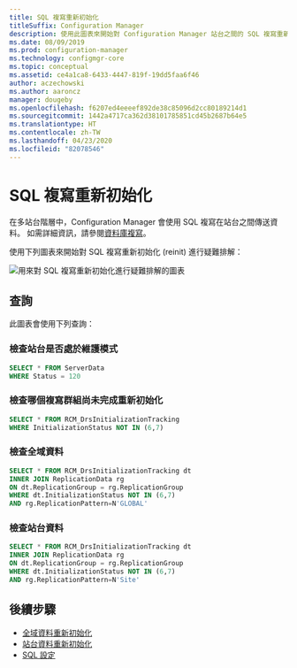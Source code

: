 ```yaml
---
title: SQL 複寫重新初始化
titleSuffix: Configuration Manager
description: 使用此圖表來開始對 Configuration Manager 站台之間的 SQL 複寫重新初始化進行疑難排解
ms.date: 08/09/2019
ms.prod: configuration-manager
ms.technology: configmgr-core
ms.topic: conceptual
ms.assetid: ce4a1ca8-6433-4447-819f-19dd5faa6f46
author: aczechowski
ms.author: aaroncz
manager: dougeby
ms.openlocfilehash: f6207ed4eeeef892de38c85096d2cc80189214d1
ms.sourcegitcommit: 1442a4717ca362d38101785851cd45b2687b64e5
ms.translationtype: HT
ms.contentlocale: zh-TW
ms.lasthandoff: 04/23/2020
ms.locfileid: "82078546"
---
```

# <a name="sql-replication-reinit"></a>SQL 複寫重新初始化

在多站台階層中，Configuration Manager 會使用 SQL 複寫在站台之間傳送資料。 如需詳細資訊，請參閱[資料庫複寫](../../../plan-design/hierarchy/database-replication.md)。

使用下列圖表來開始對 SQL 複寫重新初始化 (reinit) 進行疑難排解：

![用來對 SQL 複寫重新初始化進行疑難排解的圖表](media/sql-replication-reinit.svg)

## <a name="queries"></a>查詢

此圖表會使用下列查詢：

### <a name="check-if-site-is-in-maintenance-mode"></a>檢查站台是否處於維護模式

```sql
SELECT * FROM ServerData
WHERE Status = 120
```

### <a name="check-which-replication-group-hasnt-completed-reinit"></a>檢查哪個複寫群組尚未完成重新初始化

```sql
SELECT * FROM RCM_DrsInitializationTracking
WHERE InitializationStatus NOT IN (6,7)
```

### <a name="check-global-data"></a>檢查全域資料

```sql
SELECT * FROM RCM_DrsInitializationTracking dt
INNER JOIN ReplicationData rg
ON dt.ReplicationGroup = rg.ReplicationGroup
WHERE dt.InitializationStatus NOT IN (6,7)
AND rg.ReplicationPattern=N'GLOBAL'
```

### <a name="check-site-data"></a>檢查站台資料

```sql
SELECT * FROM RCM_DrsInitializationTracking dt
INNER JOIN ReplicationData rg
ON dt.ReplicationGroup = rg.ReplicationGroup
WHERE dt.InitializationStatus NOT IN (6,7)
AND rg.ReplicationPattern=N'Site'
```

## <a name="next-steps"></a>後續步驟

- [全域資料重新初始化](global-data-reinit.md)
- [站台資料重新初始化](site-data-reinit.md)
- [SQL 設定](sql-configuration.md)
